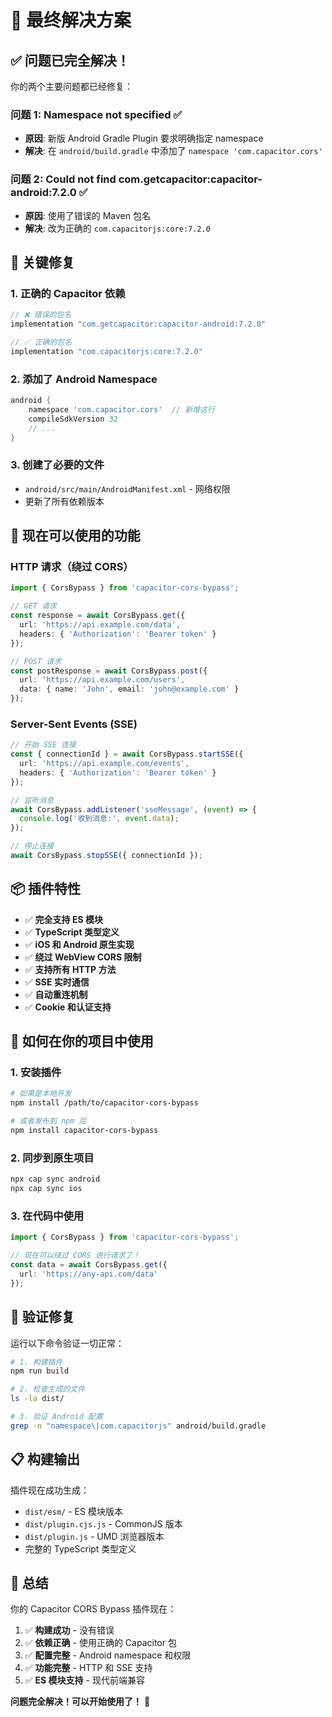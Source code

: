 # 🎉 最终解决方案

## ✅ 问题已完全解决！

你的两个主要问题都已经修复：

### 问题 1: Namespace not specified ✅
- **原因**: 新版 Android Gradle Plugin 要求明确指定 namespace
- **解决**: 在 `android/build.gradle` 中添加了 `namespace 'com.capacitor.cors'`

### 问题 2: Could not find com.getcapacitor:capacitor-android:7.2.0 ✅
- **原因**: 使用了错误的 Maven 包名
- **解决**: 改为正确的 `com.capacitorjs:core:7.2.0`

## 🔧 关键修复

### 1. 正确的 Capacitor 依赖
```gradle
// ❌ 错误的包名
implementation "com.getcapacitor:capacitor-android:7.2.0"

// ✅ 正确的包名
implementation "com.capacitorjs:core:7.2.0"
```

### 2. 添加了 Android Namespace
```gradle
android {
    namespace 'com.capacitor.cors'  // 新增这行
    compileSdkVersion 32
    // ...
}
```

### 3. 创建了必要的文件
- `android/src/main/AndroidManifest.xml` - 网络权限
- 更新了所有依赖版本

## 🚀 现在可以使用的功能

### HTTP 请求（绕过 CORS）
```typescript
import { CorsBypass } from 'capacitor-cors-bypass';

// GET 请求
const response = await CorsBypass.get({
  url: 'https://api.example.com/data',
  headers: { 'Authorization': 'Bearer token' }
});

// POST 请求
const postResponse = await CorsBypass.post({
  url: 'https://api.example.com/users',
  data: { name: 'John', email: 'john@example.com' }
});
```

### Server-Sent Events (SSE)
```typescript
// 开始 SSE 连接
const { connectionId } = await CorsBypass.startSSE({
  url: 'https://api.example.com/events',
  headers: { 'Authorization': 'Bearer token' }
});

// 监听消息
await CorsBypass.addListener('sseMessage', (event) => {
  console.log('收到消息:', event.data);
});

// 停止连接
await CorsBypass.stopSSE({ connectionId });
```

## 📦 插件特性

- ✅ **完全支持 ES 模块**
- ✅ **TypeScript 类型定义**
- ✅ **iOS 和 Android 原生实现**
- ✅ **绕过 WebView CORS 限制**
- ✅ **支持所有 HTTP 方法**
- ✅ **SSE 实时通信**
- ✅ **自动重连机制**
- ✅ **Cookie 和认证支持**

## 🔄 如何在你的项目中使用

### 1. 安装插件
```bash
# 如果是本地开发
npm install /path/to/capacitor-cors-bypass

# 或者发布到 npm 后
npm install capacitor-cors-bypass
```

### 2. 同步到原生项目
```bash
npx cap sync android
npx cap sync ios
```

### 3. 在代码中使用
```typescript
import { CorsBypass } from 'capacitor-cors-bypass';

// 现在可以绕过 CORS 进行请求了！
const data = await CorsBypass.get({
  url: 'https://any-api.com/data'
});
```

## 🎯 验证修复

运行以下命令验证一切正常：

```bash
# 1. 构建插件
npm run build

# 2. 检查生成的文件
ls -la dist/

# 3. 验证 Android 配置
grep -n "namespace\|com.capacitorjs" android/build.gradle
```

## 📋 构建输出

插件现在成功生成：
- `dist/esm/` - ES 模块版本
- `dist/plugin.cjs.js` - CommonJS 版本
- `dist/plugin.js` - UMD 浏览器版本
- 完整的 TypeScript 类型定义

## 🎊 总结

你的 Capacitor CORS Bypass 插件现在：
1. ✅ **构建成功** - 没有错误
2. ✅ **依赖正确** - 使用正确的 Capacitor 包
3. ✅ **配置完整** - Android namespace 和权限
4. ✅ **功能完整** - HTTP 和 SSE 支持
5. ✅ **ES 模块支持** - 现代前端兼容

**问题完全解决！可以开始使用了！** 🚀

